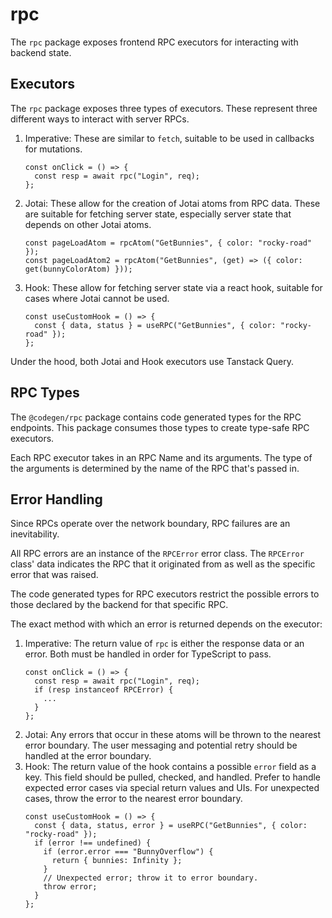 # rpc

The `rpc` package exposes frontend RPC executors for interacting with backend
state.

## Executors

The `rpc` package exposes three types of executors. These represent three
different ways to interact with server RPCs.

1. Imperative: These are similar to `fetch`, suitable to be used in callbacks
   for mutations.
   ```
   const onClick = () => {
     const resp = await rpc("Login", req);
   };
   ```
2. Jotai: These allow for the creation of Jotai atoms from RPC data. These are
   suitable for fetching server state, especially server state that depends on
   other Jotai atoms.
   ```
   const pageLoadAtom = rpcAtom("GetBunnies", { color: "rocky-road" });
   const pageLoadAtom2 = rpcAtom("GetBunnies", (get) => ({ color: get(bunnyColorAtom) }));
   ```
3. Hook: These allow for fetching server state via a react hook, suitable for
   cases where Jotai cannot be used.
   ```
   const useCustomHook = () => {
     const { data, status } = useRPC("GetBunnies", { color: "rocky-road" });
   };
   ```

Under the hood, both Jotai and Hook executors use Tanstack Query.

## RPC Types

The `@codegen/rpc` package contains code generated types for the RPC endpoints.
This package consumes those types to create type-safe RPC executors.

Each RPC executor takes in an RPC Name and its arguments. The type of the
arguments is determined by the name of the RPC that's passed in.

## Error Handling

Since RPCs operate over the network boundary, RPC failures are an
inevitability.

All RPC errors are an instance of the `RPCError` error class. The `RPCError`
class' data indicates the RPC that it originated from as well as the specific
error that was raised.

The code generated types for RPC executors restrict the possible errors to
those declared by the backend for that specific RPC.

The exact method with which an error is returned depends on the executor:

1. Imperative: The return value of `rpc` is either the response data or an
   error. Both must be handled in order for TypeScript to pass.
   ```
   const onClick = () => {
     const resp = await rpc("Login", req);
     if (resp instanceof RPCError) {
       ...
     }
   };
   ```
2. Jotai: Any errors that occur in these atoms will be thrown to the nearest
   error boundary. The user messaging and potential retry should be handled at
   the error boundary.
3. Hook: The return value of the hook contains a possible `error` field as a
   key. This field should be pulled, checked, and handled. Prefer to handle
   expected error cases via special return values and UIs. For unexpected
   cases, throw the error to the nearest error boundary.
   ```
   const useCustomHook = () => {
     const { data, status, error } = useRPC("GetBunnies", { color: "rocky-road" });
     if (error !== undefined) {
       if (error.error === "BunnyOverflow") {
         return { bunnies: Infinity };
       }
       // Unexpected error; throw it to error boundary.
       throw error;
     }
   };
   ```

